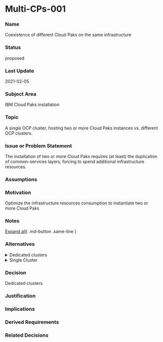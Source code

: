 

# Multi-CPs-001

### Name

Coexistence of different Cloud Paks on the same infrastructure

### Status

proposed

### Last Update

2021-02-05

### Subject Area

IBM Cloud Paks installation

### Topic

A single OCP cluster, hosting two or more Cloud Paks instances vs. different OCP clusters.

### Issue or Problem Statement

The installation of two or more Cloud Paks requires (at least) the duplication of common-services layers, forcing to spend additional infrastructure resources.

### Assumptions



### Motivation

Optimize the infrastructure resources consumption to instantiate two or more Cloud Paks

### Notes



[Expand all](#){ .md-button .same-line }

### Alternatives


    

<details markdown=1>
<summary markdown="span">Dedicated clusters</summary>

<table>
    <caption></caption>
    <thead>
        <tr>
            <th></th>
            <th></th>
        </tr>
    </thead>
    <tr>
        <td> <strong>Name</strong> </td>
        <td>Dedicated clusters</td>
    </tr>
    <tr>
        <td> <strong>Description</strong> </td>
        <td>Two or more OCP clusters; each Cloud Pak is instantiated on his-own OCP cluster.</td>
    </tr>
    <tr>
        <td> <strong>Best Applied</strong> </td>
        <td></td>
    </tr>
    <tr>
        <td> <strong>Contraindications</strong> </td>
        <td>
Managing different OCP clusters requires a significant overhead
Distinct common-services instances imposes a significant expense in computational resources 
Having OCP clusters involves a higher expense in terms of infrastructure
The interaction between the application running on different OCP clusters will  involve the ingress/routing layer of each cluster, with significant overhead in terms on configuration.
</td>
    </tr>
</table>


</details>


    

<details markdown=1>
<summary markdown="span">Single Cluster</summary>

<table>
    <caption></caption>
    <thead>
        <tr>
            <th></th>
            <th></th>
        </tr>
    </thead>
    <tr>
        <td> <strong>Name</strong> </td>
        <td>Single Cluster</td>
    </tr>
    <tr>
        <td> <strong>Description</strong> </td>
        <td>A single OCP cluster, hosting two or more Cloud Paks (e.g. CP4I and CP4D).</td>
    </tr>
    <tr>
        <td> <strong>Best Applied</strong> </td>
        <td>Resource optimization: a single OCP control plane, just one common-services instance, saving in infrastructure.</td>
    </tr>
    <tr>
        <td> <strong>Contraindications</strong> </td>
        <td>At the date, this is a not tested configuration, especially related to CP4I and CP4D.</td>
    </tr>
</table>


</details>


    



### Decision

Dedicated clusters

### Justification



### Implications



### Derived Requirements



### Related Decisions



